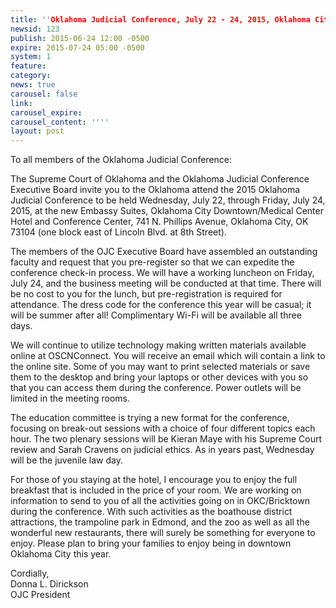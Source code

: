 ```yaml
---
title: ''Oklahoma Judicial Conference, July 22 - 24, 2015, Oklahoma City ''
newsid: 123
publish: 2015-06-24 12:00 -0500
expire: 2015-07-24 05:00 -0500
system: 1
feature: 
category: 
news: true
carousel: false
link: 
carousel_expire: 
carousel_content: ''''
layout: post
---
```

<p>To all members of the Oklahoma Judicial Conference:</p>
<p>The Supreme Court of Oklahoma and the Oklahoma Judicial Conference Executive Board 
    invite you to the Oklahoma attend the 2015 Oklahoma Judicial Conference to be held 
    Wednesday, July 22, through Friday, July 24, 2015, at the new Embassy Suites, 
    Oklahoma City Downtown/Medical Center Hotel and Conference Center, 741 N. Phillips 
    Avenue, Oklahoma City, OK 73104 (one block east of Lincoln Blvd. at 8th Street).</p>
<p>The members of the OJC Executive Board have assembled an outstanding faculty and 
    request that you pre-register so that we can expedite the conference check-in 
    process. We will have a working luncheon on Friday, July 24, and the business meeting 
    will be conducted at that time. There will be no cost to you for the lunch, but 
    pre-registration is required for attendance. The dress code for the conference this 
    year will be casual; it will be summer after all! Complimentary Wi-Fi will be 
    available all three days.</p>
<p>We will continue to utilize technology making written materials available online at 
    OSCNConnect. You will receive an email which will contain a link to the online site. 
    Some of you may want to print selected materials or save them to the desktop and bring 
    your laptops or other devices with you so that you can access them during the 
    conference. Power outlets will be limited in the meeting rooms.</p>
<p>The education committee is trying a new format for the conference, focusing on break-out 
    sessions with a choice of four different topics each hour. The two plenary sessions 
    will be Kieran Maye with his Supreme Court review and Sarah Cravens on judicial ethics. 
    As in years past, Wednesday will be the juvenile law day.</p>
<p>For those of you staying at the hotel, I encourage you to enjoy the full breakfast that 
    is included in the price of your room. We are working on information to send to you of 
    all the activities going on in OKC/Bricktown during the conference. With such activities 
    as the boathouse district attractions, the trampoline park in Edmond, and the zoo as 
    well as all the wonderful new restaurants, there will surely be something for everyone 
    to enjoy. Please plan to bring your families to enjoy being in downtown Oklahoma City 
    this year.</p>
<p>Cordially, <br />
   Donna L. Dirickson <br />
   OJC President</p>